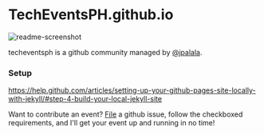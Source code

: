 # TechEventsPH.github.io


![readme-screenshot](https://cloud.githubusercontent.com/assets/622659/17640799/e89f92e8-613a-11e6-84e2-9deda28db44d.png)

techeventsph is a github community managed by [@jpalala](https://github.com/jpalala).

### Setup
 https://help.github.com/articles/setting-up-your-github-pages-site-locally-with-jekyll/#step-4-build-your-local-jekyll-site

Want to contribute an event? [File](https://github.com/TechEventsPH/TechEventsPH.github.io/issues/new) a github issue, follow the checkboxed requirements, and I'll get your event up and running in no time! 


